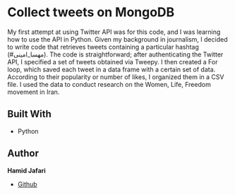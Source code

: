 <h1 text-align="center"><h1>Collect tweets on MongoDB</h1>

<p text-align="center"><project-description>
My first attempt at using Twitter API was for this code, and I was learning how to use the API in Python. Given my background in journalism, I decided to write code that retrieves tweets containing a particular hashtag (#مهسا_امینی).
The code is straightforward; after authenticating the Twitter API, I specified a set of tweets obtained via Tweepy. I then created a For loop, which saved each tweet in a data frame with a certain set of data. According to their popularity or number of likes, I organized them in a CSV file. I used the data to conduct research on the Women, Life, Freedom movement in Iran.
</p>

## Built With

- Python


## Author

**Hamid Jafari**

- [Github](https://github.com/hamiidjafarii "github.com/hamiidjafarii")